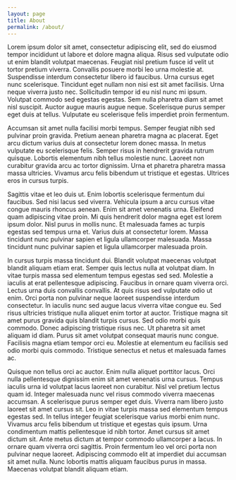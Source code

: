 ```yaml
---
layout: page
title: About
permalink: /about/
---
```


Lorem ipsum dolor sit amet, consectetur adipiscing elit, sed do eiusmod tempor incididunt ut labore et dolore magna aliqua. Risus sed vulputate odio ut enim blandit volutpat maecenas. Feugiat nisl pretium fusce id velit ut tortor pretium viverra. Convallis posuere morbi leo urna molestie at. Suspendisse interdum consectetur libero id faucibus. Urna cursus eget nunc scelerisque. Tincidunt eget nullam non nisi est sit amet facilisis. Urna neque viverra justo nec. Sollicitudin tempor id eu nisl nunc mi ipsum. Volutpat commodo sed egestas egestas. Sem nulla pharetra diam sit amet nisl suscipit. Auctor augue mauris augue neque. Scelerisque purus semper eget duis at tellus. Vulputate eu scelerisque felis imperdiet proin fermentum.

Accumsan sit amet nulla facilisi morbi tempus. Semper feugiat nibh sed pulvinar proin gravida. Pretium aenean pharetra magna ac placerat. Eget arcu dictum varius duis at consectetur lorem donec massa. In metus vulputate eu scelerisque felis. Semper risus in hendrerit gravida rutrum quisque. Lobortis elementum nibh tellus molestie nunc. Laoreet non curabitur gravida arcu ac tortor dignissim. Urna et pharetra pharetra massa massa ultricies. Vivamus arcu felis bibendum ut tristique et egestas. Ultrices eros in cursus turpis.

Sagittis vitae et leo duis ut. Enim lobortis scelerisque fermentum dui faucibus. Sed nisi lacus sed viverra. Vehicula ipsum a arcu cursus vitae congue mauris rhoncus aenean. Enim sit amet venenatis urna. Eleifend quam adipiscing vitae proin. Mi quis hendrerit dolor magna eget est lorem ipsum dolor. Nisl purus in mollis nunc. Et malesuada fames ac turpis egestas sed tempus urna et. Varius duis at consectetur lorem. Massa tincidunt nunc pulvinar sapien et ligula ullamcorper malesuada. Massa tincidunt nunc pulvinar sapien et ligula ullamcorper malesuada proin.

In cursus turpis massa tincidunt dui. Blandit volutpat maecenas volutpat blandit aliquam etiam erat. Semper quis lectus nulla at volutpat diam. In vitae turpis massa sed elementum tempus egestas sed sed. Molestie a iaculis at erat pellentesque adipiscing. Faucibus in ornare quam viverra orci. Lectus urna duis convallis convallis. At quis risus sed vulputate odio ut enim. Orci porta non pulvinar neque laoreet suspendisse interdum consectetur. In iaculis nunc sed augue lacus viverra vitae congue eu. Sed risus ultricies tristique nulla aliquet enim tortor at auctor. Tristique magna sit amet purus gravida quis blandit turpis cursus. Sed odio morbi quis commodo. Donec adipiscing tristique risus nec. Ut pharetra sit amet aliquam id diam. Purus sit amet volutpat consequat mauris nunc congue. Facilisis magna etiam tempor orci eu. Molestie at elementum eu facilisis sed odio morbi quis commodo. Tristique senectus et netus et malesuada fames ac.

Quisque non tellus orci ac auctor. Enim nulla aliquet porttitor lacus. Orci nulla pellentesque dignissim enim sit amet venenatis urna cursus. Tempus iaculis urna id volutpat lacus laoreet non curabitur. Nisl vel pretium lectus quam id. Integer malesuada nunc vel risus commodo viverra maecenas accumsan. A scelerisque purus semper eget duis. Viverra nam libero justo laoreet sit amet cursus sit. Leo in vitae turpis massa sed elementum tempus egestas sed. In tellus integer feugiat scelerisque varius morbi enim nunc. Vivamus arcu felis bibendum ut tristique et egestas quis ipsum. Urna condimentum mattis pellentesque id nibh tortor. Amet cursus sit amet dictum sit. Ante metus dictum at tempor commodo ullamcorper a lacus. In ornare quam viverra orci sagittis. Proin fermentum leo vel orci porta non pulvinar neque laoreet. Adipiscing commodo elit at imperdiet dui accumsan sit amet nulla. Nunc lobortis mattis aliquam faucibus purus in massa. Maecenas volutpat blandit aliquam etiam.